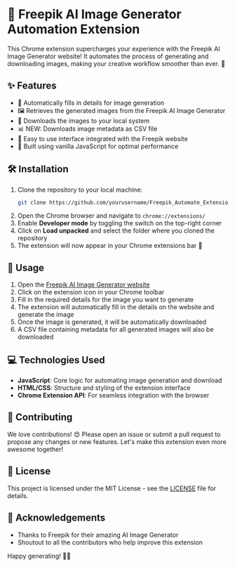 # 🎨 Freepik AI Image Generator Automation Extension

This Chrome extension supercharges your experience with the Freepik AI Image Generator website! It automates the process of generating and downloading images, making your creative workflow smoother than ever. 🚀

## ✨ Features

- 🤖 Automatically fills in details for image generation
- 🖼️ Retrieves the generated images from the Freepik AI Image Generator
- 💾 Downloads the images to your local system
- 📊 NEW: Downloads image metadata as CSV file
- 🧩 Easy to use interface integrated with the Freepik website
- 🔧 Built using vanilla JavaScript for optimal performance

## 🛠️ Installation

1. Clone the repository to your local machine:
   ```bash
   git clone https://github.com/yourusername/Freepik_Automate_Extension.git
   ```
2. Open the Chrome browser and navigate to `chrome://extensions/`
3. Enable **Developer mode** by toggling the switch on the top-right corner
4. Click on **Load unpacked** and select the folder where you cloned the repository
5. The extension will now appear in your Chrome extensions bar 🎉

## 🚀 Usage

1. Open the [Freepik AI Image Generator website](https://www.freepik.com/pikaso/ai-image-generator)
2. Click on the extension icon in your Chrome toolbar
3. Fill in the required details for the image you want to generate
4. The extension will automatically fill in the details on the website and generate the image
5. Once the image is generated, it will be automatically downloaded
6. A CSV file containing metadata for all generated images will also be downloaded

## 💻 Technologies Used

- **JavaScript**: Core logic for automating image generation and download
- **HTML/CSS**: Structure and styling of the extension interface
- **Chrome Extension API**: For seamless integration with the browser

## 🤝 Contributing

We love contributions! 😍 Please open an issue or submit a pull request to propose any changes or new features. Let's make this extension even more awesome together!

## 📄 License

This project is licensed under the MIT License - see the [LICENSE](LICENSE) file for details.

## 🙏 Acknowledgements

- Thanks to Freepik for their amazing AI Image Generator
- Shoutout to all the contributors who help improve this extension

Happy generating! 🎨✨
